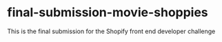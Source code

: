 # final-submission-movie-shoppies
This is the final submission for the Shopify front end developer challenge
